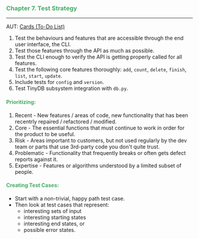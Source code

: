 ### <span style="color: #46ab64;"> Chapter 7. Test Strategy
___
AUT: [Cards (To-Do List)](https://pypi.org/project/cards/)

1. Test the behaviours and features that are accessible through the end user interface, the CLI.
2. Test those features through the API as much as possible.
3. Test the CLI enough to verify the API is getting properly called for all features.
4. Test the following core features thoroughly: `add`, `count`, `delete`, `finish`, `list`, `start`, `update`.
5. Include tests for `config` and `version`.
6. Test TinyDB subsystem integration with `db.py`.


#### <span style="color: #46ab64;"> Prioritizing:

1. Recent - New features / areas of code, new functionality that has been recentrly repaired / refactored / modified.
2. Core - The essential functions that must continue to work in order for the product to be useful.
3. Risk - Areas important to customers, but not used regularly by the dev team or parts that use 3rd-party code you don't quite trust.
4. Problematic - Functionality that frequently breaks or often gets defect reports against it.
5. Expertise - Features or algorithms understood by a limited subset of people.

#### <span style="color: #46ab64;"> Creating Test Cases:

* Start with a non-trivial, happy path test case.
* Then look at test cases that represent:
  * interesting sets of input
  * interesting starting states
  * interesting end states, or
  * possible error states.